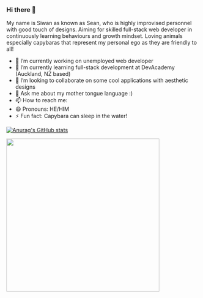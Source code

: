 ### Hi there 👋

My name is Siwan as known as Sean, who is highly improvised personnel with good touch of designs.
Aiming for skilled full-stack web developer in continuously learning behaviours and growth mindset.
Loving animals especially capybaras that represent my personal ego as they are friendly to all!

- 🔭 I’m currently working on unemployed web developer
- 🌱 I’m currently learning full-stack development at DevAcademy (Auckland, NZ based)
- 👯 I’m looking to collaborate on some cool applications with aesthetic designs
- 💬 Ask me about my mother tongue language :)
- 📫 How to reach me: 
- 😄 Pronouns: HE/HIM
- ⚡ Fun fact: Capybara can sleep in the water!



[![Anurag's GitHub stats](https://github-readme-stats.vercel.app/api?username=lualin)](https://github.com/lualin/github-readme-stats)


<a href="URL_REDIRECT" target="blank"><img align="center" src="[https://media.tenor.com/j9Fj-PzH_f4AAAAd/thinking-cat.gif](https://media.tenor.com/K3uxrqffdCAAAAAC/capybara-orange.gif)" height="400" /></a>
